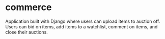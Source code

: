 # commerce

Application built with Django where users can upload items to auction off. Users can bid on items, add items to a watchlist, comment on items, and close their auctions.
